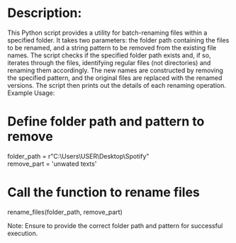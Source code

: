 # Description:

This Python script provides a utility for batch-renaming files within a specified folder. It takes two parameters: the folder path containing the files to be renamed, and a string pattern to be removed from the existing file names. The script checks if the specified folder path exists and, if so, iterates through the files, identifying regular files (not directories) and renaming them accordingly. The new names are constructed by removing the specified pattern, and the original files are replaced with the renamed versions. The script then prints out the details of each renaming operation.
Example Usage:


# Define folder path and pattern to remove
folder_path = r"C:\Users\USER\Desktop\Spotify"
<br> remove_part = 'unwated texts'

# Call the function to rename files
rename_files(folder_path, remove_part)

Note: Ensure to provide the correct folder path and pattern for successful execution.

